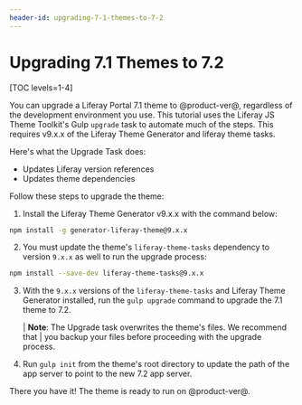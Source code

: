 ```yaml
---
header-id: upgrading-7-1-themes-to-7-2
---
```


# Upgrading 7.1 Themes to 7.2

[TOC levels=1-4]

You can upgrade a Liferay Portal 7.1 theme to @product-ver@, regardless of the
development environment you use. This tutorial uses the Liferay JS Theme 
Toolkit's Gulp `upgrade` task to automate much of the steps. This requires 
v9.x.x of the Liferay Theme Generator and liferay theme tasks. 

Here's what the Upgrade Task does:

- Updates Liferay version references
- Updates theme dependencies

Follow these steps to upgrade the theme:

1.  Install the Liferay Theme Generator v9.x.x with the command below:

```bash
npm install -g generator-liferay-theme@9.x.x
```

2.  You must update the theme's `liferay-theme-tasks` dependency to version 
    `9.x.x` as well to run the upgrade process:
    
```bash
npm install --save-dev liferay-theme-tasks@9.x.x
```

3.  With the `9.x.x` versions of the `liferay-theme-tasks` and Liferay Theme 
    Generator installed, run the `gulp upgrade` command to upgrade the 7.1 theme 
    to 7.2.

    | **Note**: The Upgrade task overwrites the theme's files. We recommend that 
    | you backup your files before proceeding with the upgrade process.

4.  Run `gulp init` from the theme's root directory to update the path of the 
    app server to point to the new 7.2 app server. 

There you have it! The theme is ready to run on @product-ver@. 
